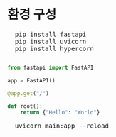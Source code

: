 # 환경 구성
<pre>
  pip install fastapi
  pip install uvicorn
  pip install hypercorn
</pre>

```python

from fastapi import FastAPI

app = FastAPI()

@app.get("/")

def root():
	return {"Hello": "World"}
 ```

<pre>
  uvicorn main:app --reload
</pre>
